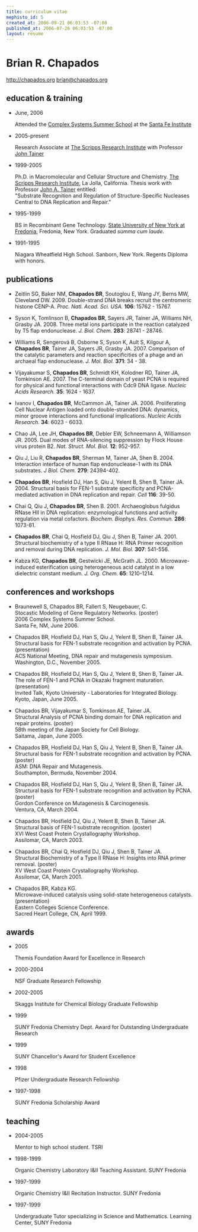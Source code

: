 ```yaml
--- 
title: curriculum vitae
mephisto_id: 5
created_at: 2006-09-21 06:03:53 -07:00
published_at: 2006-07-26 06:03:53 -07:00
layout: resume
---
```


Brian R. Chapados
=================

http://chapados.org
brian@chapados.org

## education & training ##

- June, 2006

  Attended the [Complex Systems Summer School][csss] at the [Santa Fe Institute][sfi]
  
[csss]: http://www.santafe.edu/events/workshops/index.php/CSSS_2006_Santa_Fe
[sfi]: http://www.santafe.edu
  
- 2005-present

  Research Associate at [The Scripps Research Institute][scripps] with Professor [John Tainer][jat]

[scripps]: http://www.scripps.edu/
[jat]: http://www.scripps.edu/~jat

- 1999-2005

  Ph.D. in Macromolecular and Cellular Structure and Chemistry.
  [The Scripps Research Institute][scripps], La Jolla, California.
  Thesis work with Professor [John A. Tainer][jat] entitled:  
  "Substrate Recognition and Regulation of Structure-Specific Nucleases Central to DNA Replication and Repair."

- 1995-1999

  BS in Recombinant Gene Technology.
  [State University of New York at Fredonia][fredonia], Fredonia, New York. Graduated *summa cum laude*.

[fredonia]: http://www.fredonia.edu

- 1991-1995

  Niagara Wheatfield High School. Sanborn, New York. Regents Diploma with honors.

## publications ##

- Zeitlin SG, Baker NM, **Chapados BR**, Soutoglou E, Wang JY, Berns MW, Cleveland DW. 2009.
  Double-strand DNA breaks recruit the centromeric histone CENP-A.
  _Proc. Natl. Acad. Sci. USA._ __106__: 15762 - 15767.

- Syson K, Tomlinson B, **Chapados BR**, Sayers JR, Tainer JA, Williams NH, Grasby JA. 2008.
  Three metal ions participate in the reaction catalyzed by T5 flap endonuclease.
  _J. Biol. Chem._ __283__: 28741 - 28746.

- Williams R, Sengerová B, Osborne S, Syson K, Ault S, Kilgour A, **Chapados BR**, Tainer JA, Sayers JR, Grasby JA. 2007.
  Comparison of the catalytic parameters and reaction specificities of a phage and an archaeal flap endonuclease.
  _J. Mol. Biol._ __371__: 34 - 38.

- Vijayakumar S, **Chapados BR**, Schmidt KH, Kolodner RD, Tainer JA, Tomkinson AE. 2007.
  The C-terminal domain of yeast PCNA is required for physical and functional interactions with Cdc9 DNA ligase.
  _Nucleic Acids Research._ __35__: 1624 - 1637.

- Ivanov I, **Chapados BR**, McCammon JA, Tainer JA. 2006.
  Proliferating Cell Nuclear Antigen loaded onto double-stranded DNA: dynamics, minor groove interactions and functional implications.
  _Nucleic Acids Research._ __34__: 6023 - 6033.

- Chao JA, Lee JH, **Chapados BR**, Debler EW, Schneemann A, Williamson JR. 2005.
  Dual modes of RNA-silencing suppression by Flock House virus protein B2.
  _Nat. Struct. Mol. Biol._ __12__: 952-957.

- Qiu J, Liu R, **Chapados BR**, Sherman M, Tainer JA, Shen B. 2004.
  Interaction interface of human flap endonuclease-1 with its DNA substrates.
  _J Biol. Chem._ __279__: 24394-402.

- **Chapados BR**, Hosfield DJ, Han S, Qiu J, Yelent B, Shen B, Tainer JA. 2004.
  Structural basis for FEN-1 substrate specificity and PCNA-mediated activation in DNA replication and repair.
  _Cell_ __116__: 39-50.

- Chai Q, Qiu J, **Chapados BR**, Shen B. 2001.
  Archaeoglobus fulgidus RNase HII in DNA replication: enzymological functions and activity regulation via metal cofactors.
  _Biochem. Biophys. Res. Commun._ __286__: 1073-81.

- **Chapados BR**, Chai Q, Hosfield DJ, Qiu J, Shen B, Tainer JA. 2001.
  Structural biochemistry of a type II RNase H: RNA Primer recognition and removal during DNA replication.
  _J. Mol. Biol._ __307__: 541-556.

- Kabza KG, **Chapados BR**, Gestwicki JE, McGrath JL. 2000.
  Microwave-induced esterification using heterogeneous acid catalyst in a low dielectric constant medium.
  _J. Org. Chem._ __65__: 1210-1214.
  
## conferences and workshops ##

- Braunewell S, Chapados BR, Fallert S, Neugebauer, C.  
  Stocastic Modeling of Gene Regulatory Networks. (poster)  
  2006 Complex Systems Summer School.  
  Santa Fe, NM, June 2006.

- Chapados BR, Hosfield DJ, Han S, Qiu J, Yelent B, Shen B, Tainer JA.  
  Structural basis for FEN-1 substrate recognition and activation by PCNA. (presentation)  
  ACS National Meeting, DNA repair and mutagenesis symposium.  
  Washington, D.C., November 2005.

- Chapados BR, Hosfield DJ, Han S, Qiu J, Yelent B, Shen B, Tainer JA.  
  The role of FEN-1 and PCNA in Okazaki fragment maturation. (presentation)  
  Invited Talk, Kyoto University - Laboratories for Integrated Biology.  
  Kyoto, Japan, June 2005.

- Chapados BR, Vijayakumar S, Tomkinson AE, Tainer JA.  
  Structural Analysis of PCNA binding domain for DNA replication and repair proteins. (poster)  
  58th meeting of the Japan Society for Cell Biology.  
  Saitama, Japan, June 2005.

- Chapados BR, Hosfield DJ, Han S, Qiu J, Yelent B, Shen B, Tainer JA.  
  Structural basis for FEN-1 substrate recognition and activation by PCNA. (poster)  
  ASM: DNA Repair and Mutagenesis.  
  Southampton, Bermuda, November 2004.

- Chapados BR, Hosfield DJ, Han S, Qiu J, Yelent B, Shen B, Tainer JA.  
  Structural basis for FEN-1 substrate recognition and activation by PCNA. (poster)  
  Gordon Conference on Mutagenesis & Carcinogenesis.  
  Ventura, CA, March 2004.

- Chapados BR, Hosfield DJ, Qiu J, Yelent B, Shen B, Tainer JA.  
  Structural basis of FEN-1 substrate recognition. (poster)  
  XVI West Coast Protein Crystallography Workshop.  
  Assilomar, CA, March 2003.

- Chapados BR, Chai Q, Hosfield DJ, Qiu J, Shen B, Tainer JA.  
  Structural Biochemistry of a Type II RNase H: Insights into RNA primer  removal. (poster)  
  XV West Coast Protein Crystallography Workshop.  
  Assilomar, CA, March 2001.

- Chapados BR, Kabza KG.  
  Microwave-induced catalysis using solid-state heterogeneous catalysts. (presentation)  
  Eastern Colleges Science Conference.  
  Sacred Heart College, CN, April 1999.  

## awards ##

- 2005
  
  Themis Foundation Award for Excellence in Research

- 2000-2004
  
  NSF Graduate Research Fellowship

- 2002-2005
  
  Skaggs Institute for Chemical Biology Graduate Fellowship

- 1999
  
  SUNY Fredonia Chemistry Dept. Award for Outstanding Undergraduate Research

- 1999
  
  SUNY Chancellor's Award for Student Excellence

- 1998
  
  Pfizer Undergraduate Research Fellowship

- 1997-1998
  
  SUNY Fredonia Scholarship Award

## teaching ##

- 2004-2005
  
  Mentor to high school student. TSRI

- 1998-1999

  Organic Chemistry Laboratory I&II Teaching Assistant. SUNY Fredonia

- 1997-1999

  Organic Chemistry I&II Recitation Instructor. SUNY Fredonia

- 1997-1999

  Undergraduate Tutor specializing in Science and Mathematics. Learning Center, SUNY Fredonia
